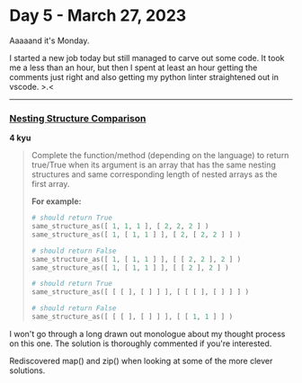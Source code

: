 # Day 5 - March 27, 2023

Aaaaand it's Monday.

I started a new job today but still managed to carve out some code. It took me a less than an hour, but then I spent at least an hour getting the comments just right and also getting my python linter straightened out in vscode. >.<

---

### [Nesting Structure Comparison](https://www.codewars.com/kata/520446778469526ec0000001/train/python)

**4 kyu**

> Complete the function/method (depending on the language) to return true/True when its argument is an array that has the same nesting structures and same corresponding length of nested arrays as the first array.
>
> **For example:**
>
> ```python
> # should return True
> same_structure_as([ 1, 1, 1 ], [ 2, 2, 2 ] )
> same_structure_as([ 1, [ 1, 1 ] ], [ 2, [ 2, 2 ] ] )
>
> # should return False
> same_structure_as([ 1, [ 1, 1 ] ], [ [ 2, 2 ], 2 ] )
> same_structure_as([ 1, [ 1, 1 ] ], [ [ 2 ], 2 ] )
>
> # should return True
> same_structure_as([ [ [ ], [ ] ] ], [ [ [ ], [ ] ] ] )
>
> # should return False
> same_structure_as([ [ [ ], [ ] ] ], [ [ 1, 1 ] ] )
> ```

I won't go through a long drawn out monologue about my thought process on this one. The solution is thoroughly commented if you're interested.

Rediscovered map() and zip() when looking at some of the more clever solutions.
